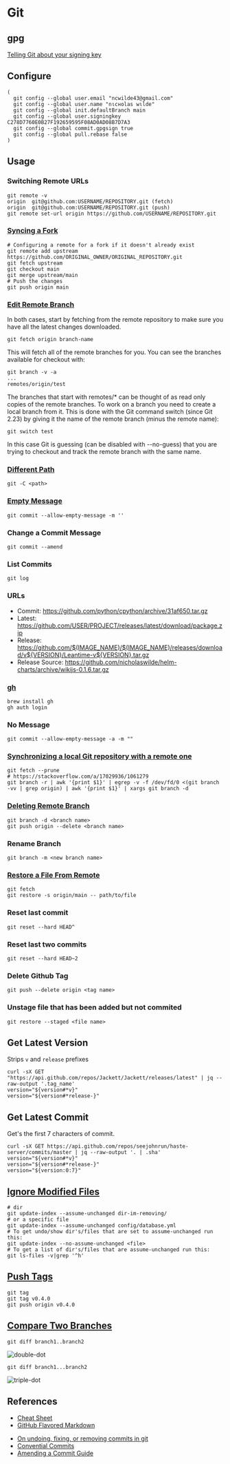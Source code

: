 # Git

## gpg

[Telling Git about your signing key](https://docs.github.com/en/github/authenticating-to-github/telling-git-about-your-signing-key)

## Configure

```shell
(
  git config --global user.email "ncwilde43@gmail.com"
  git config --global user.name "nιcнolaѕ wιlde"
  git config --global init.defaultBranch main
  git config --global user.signingkey C278D7760E0B27F192659595F08AD0AD08B7D7A3
  git config --global commit.gpgsign true
  git config --global pull.rebase false
)
```

## Usage

### Switching Remote URLs

```shell
git remote -v
origin  git@github.com:USERNAME/REPOSITORY.git (fetch)
origin  git@github.com:USERNAME/REPOSITORY.git (push)
git remote set-url origin https://github.com/USERNAME/REPOSITORY.git
```

### [Syncing a Fork](https://docs.github.com/en/github/collaborating-with-issues-and-pull-requests/syncing-a-fork)

```shell
# Configuring a remote for a fork if it doesn't already exist
git remote add upstream https://github.com/ORIGINAL_OWNER/ORIGINAL_REPOSITORY.git
git fetch upstream
git checkout main
git merge upstream/main
# Push the changes
git push origin main
```

### [Edit Remote Branch](https://stackoverflow.com/a/1783426/1061279)

In both cases, start by fetching from the remote repository to make sure you have all the latest changes downloaded.

```shell
git fetch origin branch-name
```

This will fetch all of the remote branches for you. You can see the branches available for checkout with:

```shell
git branch -v -a
...
remotes/origin/test
```

The branches that start with remotes/* can be thought of as read only copies of the remote branches. To work on a
branch you need to create a local branch from it. This is done with the Git command switch (since Git 2.23) by
giving it the name of the remote branch (minus the remote name):

```shell
git switch test
```

In this case Git is guessing (can be disabled with --no-guess) that you are trying to checkout and track the remote branch with the same name.

### [Different Path](https://git-scm.com/docs/git#Documentation/git.txt--Cltpathgt)

```shell
git -C <path>
```

### [Empty Message](https://stackoverflow.com/a/17365487/1061279)

```shell
git commit --allow-empty-message -m ''
```

### Change a Commit Message

```shell
git commit --amend
```

### List Commits

```shell
git log
```

### URLs

* Commit: https://github.com/python/cpython/archive/31af650.tar.gz
* Latest: https://github.com/USER/PROJECT/releases/latest/download/package.zip
* Release: https://github.com/$(IMAGE_NAME)/$(IMAGE_NAME)/releases/download/v${VERSION}/Leantime-v${VERSION}.tar.gz
* Release Source: https://github.com/nicholaswilde/helm-charts/archive/wikijs-0.1.6.tar.gz

### [gh](https://github.com/cli/cli)

```shell
brew install gh
gh auth login
```

### No Message

```shell
git commit --allow-empty-message -a -m ""
```

### [Synchronizing a local Git repository with a remote one](https://stackoverflow.com/a/15124916/1061279)

```shell
git fetch --prune
# https://stackoverflow.com/a/17029936/1061279
git branch -r | awk '{print $1}' | egrep -v -f /dev/fd/0 <(git branch -vv | grep origin) | awk '{print $1}' | xargs git branch -d
```

### [Deleting Remote Branch](https://www.git-tower.com/learn/git/faq/delete-remote-branch/)

```shell
git branch -d <branch name>
git push origin --delete <branch name>
```

### Rename Branch

```shell
git branch -m <new branch name>
```

### [Restore a File From Remote](https://stackoverflow.com/a/58019011/1061279)

```shell
git fetch
git restore -s origin/main -- path/to/file
```

### Reset last commit

```shell
git reset --hard HEAD^
```

### Reset last two commits

```shell
git reset --hard HEAD~2
```

### Delete Github Tag

```shell
git push --delete origin <tag name>
```

### Unstage file that has been added but not commited

```shell
git restore --staged <file name>
```

## Get Latest Version

Strips `v` and `release` prefixes

```shell
curl -sX GET "https://api.github.com/repos/Jackett/Jackett/releases/latest" | jq --raw-output '.tag_name'
version="${version#*v}"
version="${version#*release-}"
```

## Get Latest Commit

Get's the first 7 characters of commit.

```shell
curl -sX GET https://api.github.com/repos/seejohnrun/haste-server/commits/master | jq --raw-output '. | .sha'
version="${version#*v}"
version="${version#*release-}"
version="${version:0:7}"
```

## [Ignore Modified Files][2]

```shell
# dir
git update-index --assume-unchanged dir-im-removing/
# or a specific file
git update-index --assume-unchanged config/database.yml
# To get undo/show dir's/files that are set to assume-unchanged run this:
git update-index --no-assume-unchanged <file>
# To get a list of dir's/files that are assume-unchanged run this:
git ls-files -v|grep '^h'
```

## [Push Tags][1]

```shell
git tag
git tag v0.4.0
git push origin v0.4.0
```

## [Compare Two Branches][3]

```shell
git diff branch1..branch2
```

![double-dot](https://devconnected.com/wp-content/uploads/2019/11/git-diff-double-dot.png)

```shell
git diff branch1...branch2
```

![triple-dot](https://devconnected.com/wp-content/uploads/2019/11/triple-dot.png)

## References

* [Cheat Sheet](https://github.com/tiimgreen/github-cheat-sheet)
* [GitHub Flavored Markdown](https://github.github.com/gfm/)
- [On undoing, fixing, or removing commits in git](https://sethrobertson.github.io/GitFixUm/fixup.html)
- [Convential Commits](https://www.conventionalcommits.org/en/v1.0.0/)
- [Amending a Commit Guide](https://github.com/RichardLitt/knowledge/blob/master/github/amending-a-commit-guide.md)

[1]: https://stackoverflow.com/a/5195913
[2]: https://stackoverflow.com/a/761116
[3]: https://devconnected.com/how-to-compare-two-git-branches/

